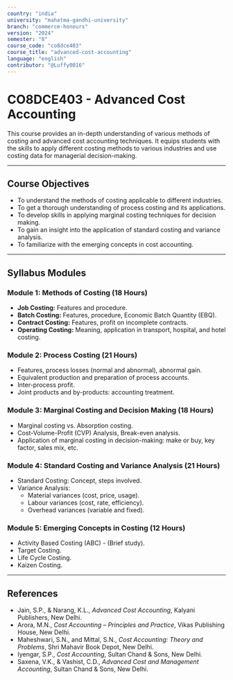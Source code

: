 ```yaml
---
country: "india"
university: "mahatma-gandhi-university"
branch: "commerce-honours"
version: "2024"
semester: "8"
course_code: "co8dce403"
course_title: "advanced-cost-accounting"
language: "english"
contributor: "@Luffy0016"
---
```

# CO8DCE403 - Advanced Cost Accounting

This course provides an in-depth understanding of various methods of costing and advanced cost accounting techniques. It equips students with the skills to apply different costing methods to various industries and use costing data for managerial decision-making.

---
## Course Objectives

* To understand the methods of costing applicable to different industries.
* To get a thorough understanding of process costing and its applications.
* To develop skills in applying marginal costing techniques for decision making.
* To gain an insight into the application of standard costing and variance analysis.
* To familiarize with the emerging concepts in cost accounting.

---
## Syllabus Modules

### Module 1: Methods of Costing (18 Hours)
* **Job Costing:** Features and procedure.
* **Batch Costing:** Features, procedure, Economic Batch Quantity (EBQ).
* **Contract Costing:** Features, profit on incomplete contracts.
* **Operating Costing:** Meaning, application in transport, hospital, and hotel costing.

### Module 2: Process Costing (21 Hours)
* Features, process losses (normal and abnormal), abnormal gain.
* Equivalent production and preparation of process accounts.
* Inter-process profit.
* Joint products and by-products: accounting treatment.

### Module 3: Marginal Costing and Decision Making (18 Hours)
* Marginal costing vs. Absorption costing.
* Cost-Volume-Profit (CVP) Analysis, Break-even analysis.
* Application of marginal costing in decision-making: make or buy, key factor, sales mix, etc.

### Module 4: Standard Costing and Variance Analysis (21 Hours)
* Standard Costing: Concept, steps involved.
* Variance Analysis:
    * Material variances (cost, price, usage).
    * Labour variances (cost, rate, efficiency).
    * Overhead variances (variable and fixed).

### Module 5: Emerging Concepts in Costing (12 Hours)
* Activity Based Costing (ABC) - (Brief study).
* Target Costing.
* Life Cycle Costing.
* Kaizen Costing.

---
## References
* Jain, S.P., & Narang, K.L., *Advanced Cost Accounting*, Kalyani Publishers, New Delhi.
* Arora, M.N., *Cost Accounting – Principles and Practice*, Vikas Publishing House, New Delhi.
* Maheshwari, S.N., and Mittal, S.N., *Cost Accounting: Theory and Problems*, Shri Mahavir Book Depot, New Delhi.
* Iyengar, S.P., *Cost Accounting*, Sultan Chand & Sons, New Delhi.
* Saxena, V.K., & Vashist, C.D., *Advanced Cost and Management Accounting*, Sultan Chand & Sons, New Delhi.
